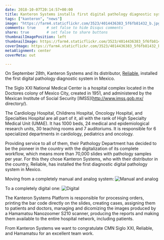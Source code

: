 ```yaml
---
date: 2018-10-07T20:14:57+00:00
title: Kanteron Systems installs first digital pathology diagnostic system in Mexico
tags: ["kanteron", "news"]
image: "https://farm4.staticflickr.com/3523/4014436383_5f6fb81432_b.jpg"
comments: true     # set false to hide Disqus comments
share: true        # set false to share buttons
thumbnailImagePosition: left
thumbnailImage: https://farm4.staticflickr.com/3523/4014436383_5f6fb81432_b.jpg
coverImage: https://farm4.staticflickr.com/3523/4014436383_5f6fb81432_b.jpg
metaAlignment: center
coverMeta: out

---
```

On September 28th, Kanteron Systems and its distributor, [Reliable](http://reliable.com.mx/productos/patologia.html), installed the first digital pathology diagnostic system in Mexico.

<!--more-->

The Siglo XXI National Medical Center is a hospital complex located in the Doctores colony of Mexico City, created in 1951, and administered by the Mexican Institute of Social Security [IMSS](http://www.imss.gob.mx/ directory/).

The Cardiology Hospital, Childrens Hospital, Oncology Hospital, and Specialties Hospital are all part of it, all with the rank of High Specialty Medical Unit (UMAE). It has 1000 beds, 24 medical and epidemiological research units, 30 teaching rooms and 7 auditoriums. It is responsible for 6 specialized departments in cardiology, pediatrics and oncology.

Providing service to all of them, their Pathology Department has decided to be the pioneer in the country with the digitalization of its complete workflow, which means more than 70,000 slides with pathology samples per year. For this they chose Kanteron Systems, who with their distributor in the country, Reliable, has installed the first diagnostic digital pathology system in Mexico.

Moving from a completely manual and analog system:
![Manual and analog](https://farm2.staticflickr.com/1971/44859043962_f15139a93a_b.jpg)

To a completely digital one:
![Digital](https://farm2.staticflickr.com/1978/44026978115_1a861a5717_b.jpg)

The Kanteron Systems Platform is responsible for processing orders, printing the bar code directly on the slides, creating cases, assigning them to patients and doctors, managing and dicomizing the images produced by a Hamamatsu Nanozoomer S210 scanner, producing the reports and making them available to the entire hospital network, including patients.

From Kanteron Systems we want to congratulate CMN Siglo XXI, Reliable, and Hamamatsu for an excellent team work.
